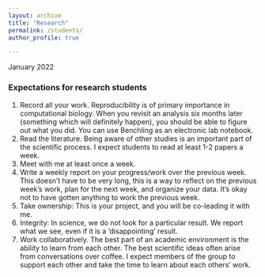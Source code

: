 ```yaml
---
layout: archive
title: "Research"
permalink: /students/
author_profile: true

---
```

January 2022

### Expectations for research students

1. Record all your work. Reproducibility is of primary importance in computational biology. When you revisit an analysis six months later (something which will definitely happen), you should be able to figure out what you did. You can use Benchling as an electronic lab notebook.
2. Read the literature. Being aware of other studies is an important part of the scientific process. I expect students to read at least 1-2 papers a week.
3. Meet with me at least once a week.
4. Write a weekly report on your progress/work over the previous week. This doesn’t have to be very long, this is a way to reflect on the previous week’s work, plan for the next week, and organize your data. It’s okay not to have gotten anything to work the previous week.
5. Take ownership: This is your project, and you will be co-leading it with me.
6. Integrity: In science, we do not look for a particular result. We report what we see, even if it is a ‘disappointing’ result.
7. Work collaboratively. The best part of an academic environment is the ability to learn from each other. The best scientific ideas often arise from conversations over coffee. I expect members of the group to support each other and take the time to learn about each others’ work. 
